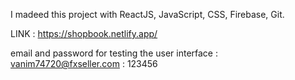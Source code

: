 I madeed this project with ReactJS, JavaScript, CSS, Firebase, Git.

LINK : https://shopbook.netlify.app/

email and password for testing the user interface : 
vanim74720@fxseller.com : 123456
